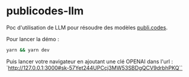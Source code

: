 # publicodes-llm

Poc d'utilisation de LLM pour résoudre des modèles [publi.codes](https://publi.codes).

Pour lancer la démo :

```sh
yarn && yarn dev
```

Puis lancer votre navigateur en ajoutant une clé OPENAI dans l'url : `http://127.0.0.1:3000#sk-57Yet244UPCcj3MW53SBDgQCV9drbhPKQ``
